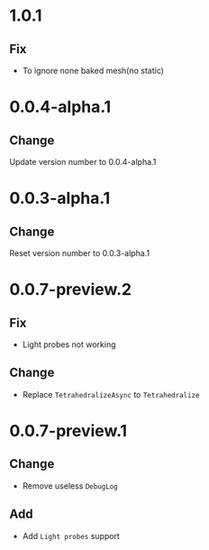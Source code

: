 # 1.0.1
## Fix
- To ignore none baked mesh(no static)

# 0.0.4-alpha.1
## Change
Update version number to 0.0.4-alpha.1

# 0.0.3-alpha.1
## Change
Reset version number to 0.0.3-alpha.1

# 0.0.7-preview.2
## Fix 
- Light probes not working
## Change
- Replace `TetrahedralizeAsync` to  `Tetrahedralize`


# 0.0.7-preview.1
## Change
- Remove useless `DebugLog`

## Add
- Add `Light probes` support
